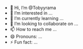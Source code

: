 - 👋 Hi, I’m @Tobyyrama
- 👀 I’m interested in ...
- 🌱 I’m currently learning ...
- 💞️ I’m looking to collaborate on ...
- 📫 How to reach me ...
- 😄 Pronouns: ...
- ⚡ Fun fact: ...

<!---
Tobyyrama/Tobyyrama is a ✨ special ✨ repository because its `README.md` (this file) appears on your GitHub profile.
You can click the Preview link to take a look at your changes.
--->
